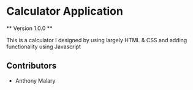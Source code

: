 # Calculator Application 

** Version 1.0.0 **



This is a calculator I designed by using largely HTML & CSS and adding functionality using Javascript


## Contributors

- Anthony Malary 

